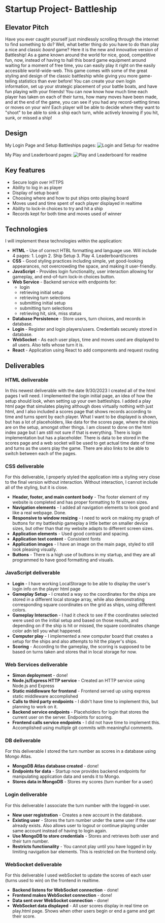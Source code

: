 # Startup Project- Battleship
## Elevator Pitch
Have you ever caught yourself just mindlessly scrolling through the internet to find something to do? Well, what better thing do you have to do than play a nice and classic *board* game? Here it is the new and innovative version of Battleship! As a game known around the world for nice, good, competitive fun, now, instead of having to hall this board game equipment around waiting for a moment of free time, you can easily play it right on the easily accessible world-wide-web. This game comes with some of the great styling and design of the classic battleship while giving you more game-telling statistics than ever before! You can create your own login information, set up your strategic placement of your battle boats, and have fun playing with your friends! You can now know how much time each player has taken on each of their turns, how many moves have been made, and at the end of the game, you can see if you had any record-setting times or moves on your win! Each player will be able to decide where they want to "shoot" to be able to sink a ship each turn, while actively knowing if you hit, sunk, or missed a ship!

## Design
My Login Page and Setup Battleships pages:
![Login and Setup for readme](https://github.com/BledsoeBoy/startup/assets/144291641/23d3bb5e-738d-4d29-8d49-4a2ffe195edd)

My Play and Leaderboard pages:
![Play and Leaderboard for readme](https://github.com/BledsoeBoy/startup/assets/144291641/2098716d-580c-4161-ae56-08453f7359e9)

## Key features

- Secure login over HTTPS
- Ability to log in as player
- Display of setup board
- Choosing where and how to put ships onto playing board
- Moves used and time spent of each player displayed in realtime
- Ability to lock-in choices to try and hit a ship
- Records kept for both time and moves used of winner

## Technologies

I will implement these technologies within the application:

- **HTML** - Use of correct HTBL formatting and language use. Will include 4 pages: 1. Login 2. Ship Setup 3. Play 4. Leaderboard/scores
- **CSS** - Good styling practices including simple, yet good-looking appearances, not overcrowding the space, and making it user-friendly.
- **JavaScript** - Provides login functionality, user interaction allowing for gameplay, and end-of-turn lock-in choices button.
- **Web Service** - Backend service with endpoints for:
  - login
  - retrieving initial setup
  - retrieving turn selections
  - submitting initial setup
  - submitting turn selections
  - retrieving hit, sink, miss status
- **Database Persistence** - Store users, turn choices, and records in database.
- **Login** - Register and login players/users. Credentials securely stored in database.
- **WebSocket** - As each user plays, time and moves used are displayed to all users. Also tells whose turn it is. 
- **React** - Application using React to add components and request routing

## Deliverables
### HTML deliverable
In this newest deliverable with the date 9/30/2023 I created all of the html pages I will need. I implemented the login initial page, an idea of how the setup should look, when setting up your own battleships. I added a play html page that simulates playing although does virtually nothing with just html, and I also included a scores page that shows records according to time and turns spent by each player. What I want to be displayed is shown, but has a lot of placeholders, like data for the scores page, where the ships are on the setup, amongst other things. I am closest to done on the html index page but I am still not sure if that is everything. There is login implementation but has a placeholder. There is data to be stored in the scores page and a web socket will be used to get actual time date of time and turns as the users play the game. There are also links to be able to switch between each of the pages.

### CSS deliverable
For this deliverable, I properly styled the application into a styling very close to the final version without interaction. Without interaction, I cannot include all of the styling, but it is close.

- **Header, footer, and main content body** - The footer element of my website is completed and has proper formatting to fit screen sizes.
- **Navigation elements** - I added all navigation elements to look good and like a real webpage. Done.
- **Responsive to window resizing** - I need to work on making my graph of buttons for my battleship gameplay a little better on smaller device sizes, but other than that my website adapts to different screen sizes.
- **Application elements** - Used good contrast and spacing. 
- **Application text content** - Consistent fonts
- **Application images** - I have an image on the main page, styled to still look pleasing visually.
- **Buttons** - There is a high use of buttons in my startup, and they are all programmed to have good formatting and visuals. 

### JavaScript deliverable
- **Login** - I have working LocalStorage to be able to display the user's login info on the player html page
- **Gameplay Setup** - I created a way so the coordinates for the ships are stored in a different local storage array, while also demonstrating corresponding square coordinates on the grid as ships, using different colors.
- **Gameplay Interaction** - I had it check to see if the coordinates selected were used on the initial setup and based on those results, and depending on if the ship is hit or missed, the square coordinates change color adn tell you what happened.
- **Computer play** - I implemented a new computer board that creates a setup for the ships and also attempts to hit the player's ships.
- **Scoring** - According to the gameplay, the scoring is supposed to be based on turns taken and stores that in local storage for now.

### Web Services deliverable
- **Simon deployment** - done!
- **Node.js/Express HTTP service** - Created an HTTP service using Node.js and Express
- **Static middleware for frontend** - Frontend served up using express static middleware accomplished
- **Calls to third party endpoints** - I didn't have time to implement this, but planning to work on it.
- **Backend service endpoints** - Placeholders for login that stores the current user on the server. Endpoints for scoring.
- **Frontend calls service endpoints** - I did not have time to implement this.
Accomplished using multiple git commits with meaningful comments.

### DB deliverable
For this deliverable I stored the turn number as scores in a database using Mongo Atlas.

- **MongoDB Atlas database created** - done!
- **Endpoints for data** - Startup now provides backend endpoints for manipulating application data and sends it to Mongo.
- **Stores data in MongoDB** - Stores my scores (turn number for a user)

### Login deliverable
For this deliverable I associate the turn number with the logged-in user.

- **New user registration** - Creates a new account in the database.
- **Existing user** - Stores the turn number under the same user if the user already exists. Also allows user to logout or continue playing under same account instead of having to login again.
- **Use MongoDB to store credentials** - Stores and retrieves both user and their turn number.
- **Restricts functionality** - You cannot play until you have logged in by limiting navigation bar elements. This is restricted on the frontend only.

### WebSocket deliverable 
For this deliverable I used webSocket to update the scores of each user (turns used to win) on the frontend in realtime.

- **Backend listens for WebSocket connection** - done!
- **Frontend makes WebSocket connection** - done!
- **Data sent over WebSocket connection** - done!
- **WebSocket data displayed** - All user scores display in real time on play.html page. Shows when other users begin or end a game and get their score. 
